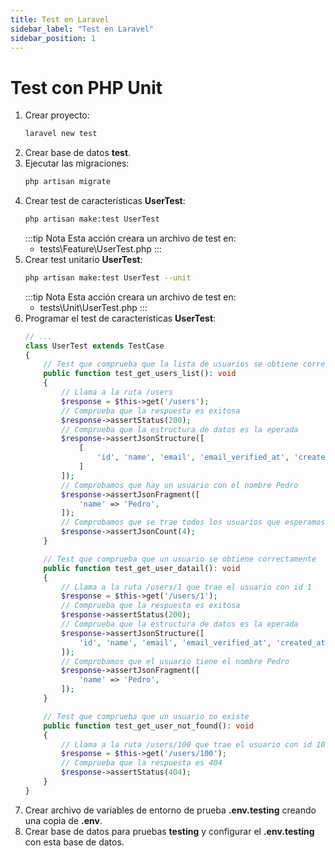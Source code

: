 ```yaml
---
title: Test en Laravel
sidebar_label: "Test en Laravel"
sidebar_position: 1
---
```


# Test con PHP Unit
1. Crear proyecto:
    ```bash
    laravel new test
    ```
2. Crear base de datos **test**.
3. Ejecutar las migraciones:
    ```bash
    php artisan migrate
    ```
4. Crear test de características **UserTest**:
    ```bash
    php artisan make:test UserTest
    ```
    :::tip Nota
    Esta acción creara un archivo de test en:
    + tests\Feature\UserTest.php
    :::
5. Crear test unitario **UserTest**:
    ```bash
    php artisan make:test UserTest --unit
    ```
    :::tip Nota
    Esta acción creara un archivo de test en:
    + tests\Unit\UserTest.php
    :::
6. Programar el test de características **UserTest**:
    ```php title="tests\Feature\UserTest.php"
    // ...
    class UserTest extends TestCase
    {
        // Test que comprueba que la lista de usuarios se obtiene correctamente
        public function test_get_users_list(): void
        {
            // Llama a la ruta /users
            $response = $this->get('/users');
            // Comprueba que la respuesta es exitosa
            $response->assertStatus(200);
            // Comprueba que la estructura de datos es la eperada
            $response->assertJsonStructure([
                [
                    'id', 'name', 'email', 'email_verified_at', 'created_at', 'updated_at'
                ]
            ]);
            // Comprobamos que hay un usuario con el nombre Pedro
            $response->assertJsonFragment([
                'name' => 'Pedro',
            ]);
            // Comprobamos que se trae todos los usuarios que esperamos
            $response->assertJsonCount(4);
        }

        // Test que comprueba que un usuario se obtiene correctamente
        public function test_get_user_datail(): void
        {
            // Llama a la ruta /users/1 que trae el usuario con id 1
            $response = $this->get('/users/1');
            // Comprueba que la respuesta es exitosa
            $response->assertStatus(200);
            // Comprueba que la estructura de datos es la eperada
            $response->assertJsonStructure([
                'id', 'name', 'email', 'email_verified_at', 'created_at', 'updated_at'
            ]);
            // Comprobamos que el usuario tiene el nombre Pedro
            $response->assertJsonFragment([
                'name' => 'Pedro',
            ]);
        }

        // Test que comprueba que un usuario no existe
        public function test_get_user_not_found(): void
        {
            // Llama a la ruta /users/100 que trae el usuario con id 100 que no existe
            $response = $this->get('/users/100');
            // Comprueba que la respuesta es 404
            $response->assertStatus(404);
        }
    }    
    ```
7. Crear archivo de variables de entorno de prueba **.env.testing** creando una copia de **.env**.
8. Crear base de datos para pruebas **testing** y configurar el **.env.testing** con esta base de datos.